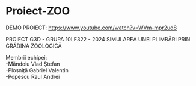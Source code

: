 # Proiect-ZOO

DEMO PROIECT:
https://www.youtube.com/watch?v=WVm-mpr2ud8

PROIECT G3D - GRUPA 10LF322 - 2024
SIMULAREA UNEI PLIMBĂRI PRIN GRĂDINA ZOOLOGICĂ

Membrii echipei:<br>
       -Măndoiu Vlad Ștefan<br>
       -Ploșniță Gabriel Valentin<br>
       -Popescu Raul Andrei<br>
